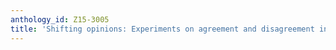 ```yaml
---
anthology_id: Z15-3005
title: 'Shifting opinions: Experiments on agreement and disagreement in dialogue'
---
```

